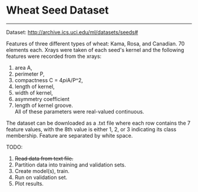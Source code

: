 # Wheat Seed Dataset
--- 
Dataset: http://archive.ics.uci.edu/ml/datasets/seeds#  

Features of three different types of wheat: Kama, Rosa, and Canadian. 70 elements each. 
Xrays were taken of each seed's kernel and the following features were recorded from the xrays:
1. area A,  
2. perimeter P,  
3. compactness C = 4*pi*A/P^2,  
4. length of kernel,  
5. width of kernel,  
6. asymmetry coefficient  
7. length of kernel groove.  
All of these parameters were real-valued continuous.

The dataset can be downloaded as a .txt file where each row contains the 7 feature values, with
the 8th value is either 1, 2, or 3 indicating its class membership. Feature are separated by white space.

TODO:
1. ~~Read data from text file.~~ 
2. Partition data into training and validation sets. 
3. Create model(s), train. 
4. Run on validation set. 
5. Plot results.


